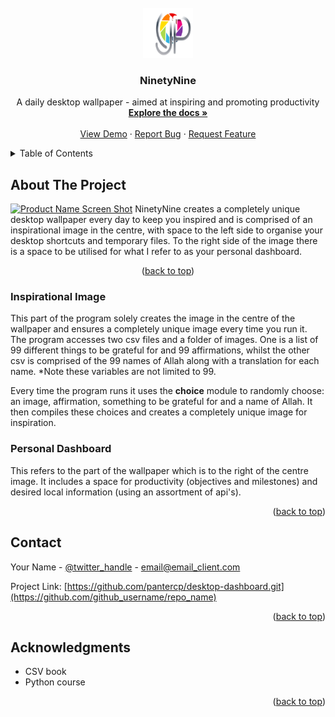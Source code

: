 <!-- PROJECT LOGO -->
<br />
<div align="center">
  <a href="https://github.com/github_username/repo_name">
    <img src="images/logo/ResizedLogo.png" alt="Logo" width="80" height="80">
  </a>

<h3 align="center">NinetyNine</h3>

  <p align="center">
    A daily desktop wallpaper - aimed at inspiring and promoting productivity
    <br />
    <a href="https://github.com/pantercp/desktop-dashboard.git"><strong>Explore the docs »</strong></a>
    <br />
    <br />
    <a href="https://github.com/pantercp/desktop-dashboard.git">View Demo</a>
    ·
    <a href="https://github.com/pantercp/desktop-dashboard/issues">Report Bug</a>
    ·
    <a href="https://github.com/pantercp/desktop-dashboard/issues">Request Feature</a>
  </p>
</div>



<!-- TABLE OF CONTENTS -->
<details>
  <summary>Table of Contents</summary>
  <ol>
    <li>
      <a href="#about-the-project">About The Project</a>
      <ul>
        <li><a href="#built-with">Built With</a></li>
      </ul>
       <ul>
        <li><a href="#inspirational-image">Inspirational Image</a></li>
      </ul>
             <ul>
        <li><a href="#personal-dashboard">Personal Dashboard</a></li>
      </ul>
    </li>
    <li><a href="#contact">Contact</a></li>
    <li><a href="#acknowledgments">Acknowledgments</a></li>
  </ol>
</details>



<!-- ABOUT THE PROJECT -->
## About The Project

[![Product Name Screen Shot][product-screenshot]](https://example.com)
NinetyNine creates a completely unique desktop wallpaper every day to keep you inspired and is comprised of an inspirational image in the centre, with space to the left side to organise your desktop shortcuts and temporary files. To the right side of the image there is a space to be utilised for what I refer to as your personal dashboard.

<p align="center">(<a href="#readme-top">back to top</a>)</p>

### Inspirational Image

This part of the program solely creates the image in the centre of the wallpaper and ensures a completely unique image every time you run it. The program accesses two csv files and a folder of images. One is a list of 99 different things to be grateful for and 99 affirmations, whilst the other csv is comprised of the 99 names of Allah along with a translation for each name. *Note these variables are not limited to 99.

Every time the program runs it uses the **choice** module to randomly choose: an image, affirmation, something to be grateful for and a name of Allah. It then compiles these choices and creates a completely unique image for inspiration.

### Personal Dashboard

This refers to the part of the wallpaper which is to the right of the centre image. It includes a space for productivity (objectives and milestones) and desired local information (using an assortment of api's).

<p align="right">(<a href="#readme-top">back to top</a>)</p>


<!-- CONTACT -->
## Contact

Your Name - [@twitter_handle](https://twitter.com/twitter_handle) - email@email_client.com

Project Link: [https://github.com/pantercp/desktop-dashboard.git](https://github.com/github_username/repo_name)

<p align="right">(<a href="#readme-top">back to top</a>)</p>



<!-- ACKNOWLEDGMENTS -->
## Acknowledgments

* []() CSV book
* []() Python course

<p align="right">(<a href="#readme-top">back to top</a>)</p>



<!-- MARKDOWN LINKS & IMAGES -->
<!-- https://www.markdownguide.org/basic-syntax/#reference-style-links -->
[contributors-shield]: https://img.shields.io/github/contributors/github_username/repo_name.svg?style=for-the-badge
[contributors-url]: https://github.com/github_username/repo_name/graphs/contributors
[forks-shield]: https://img.shields.io/github/forks/github_username/repo_name.svg?style=for-the-badge
[forks-url]: https://github.com/github_username/repo_name/network/members
[stars-shield]: https://img.shields.io/github/stars/github_username/repo_name.svg?style=for-the-badge
[stars-url]: https://github.com/github_username/repo_name/stargazers
[issues-shield]: https://img.shields.io/github/issues/github_username/repo_name.svg?style=for-the-badge
[issues-url]: https://github.com/github_username/repo_name/issues
[license-shield]: https://img.shields.io/github/license/github_username/repo_name.svg?style=for-the-badge
[license-url]: https://github.com/github_username/repo_name/blob/master/LICENSE.txt
[linkedin-shield]: https://img.shields.io/badge/-LinkedIn-black.svg?style=for-the-badge&logo=linkedin&colorB=555
[linkedin-url]: https://linkedin.com/in/linkedin_username
[product-screenshot]: images/screenshot.png
[Next.js]: https://img.shields.io/badge/next.js-000000?style=for-the-badge&logo=nextdotjs&logoColor=white
[Next-url]: https://nextjs.org/
[React.js]: https://img.shields.io/badge/React-20232A?style=for-the-badge&logo=react&logoColor=61DAFB
[React-url]: https://reactjs.org/
[Vue.js]: https://img.shields.io/badge/Vue.js-35495E?style=for-the-badge&logo=vuedotjs&logoColor=4FC08D
[Vue-url]: https://vuejs.org/
[Angular.io]: https://img.shields.io/badge/Angular-DD0031?style=for-the-badge&logo=angular&logoColor=white
[Angular-url]: https://angular.io/
[Svelte.dev]: https://img.shields.io/badge/Svelte-4A4A55?style=for-the-badge&logo=svelte&logoColor=FF3E00
[Svelte-url]: https://svelte.dev/
[Laravel.com]: https://img.shields.io/badge/Laravel-FF2D20?style=for-the-badge&logo=laravel&logoColor=white
[Laravel-url]: https://laravel.com
[Bootstrap.com]: https://img.shields.io/badge/Bootstrap-563D7C?style=for-the-badge&logo=bootstrap&logoColor=white
[Bootstrap-url]: https://getbootstrap.com
[JQuery.com]: https://img.shields.io/badge/jQuery-0769AD?style=for-the-badge&logo=jquery&logoColor=white
[JQuery-url]: https://jquery.com 
